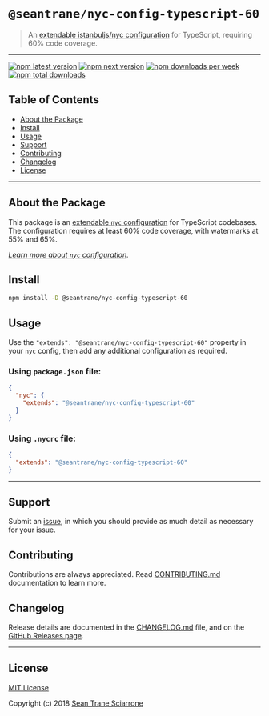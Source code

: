 # `@seantrane/nyc-config-typescript-60`

> An [extendable istanbuljs/nyc configuration](https://github.com/istanbuljs/nyc#publish-and-reuse-your-nyc-configuration) for TypeScript, requiring 60% code coverage.

---

[![npm latest version](https://img.shields.io/npm/v/@seantrane/nyc-config-typescript-60/latest.svg)](https://www.npmjs.com/package/@seantrane/nyc-config-typescript-60) [![npm next version](https://img.shields.io/npm/v/@seantrane/nyc-config-typescript-60/next.svg)](https://www.npmjs.com/package/@seantrane/nyc-config-typescript-60) [![npm downloads per week](https://img.shields.io/npm/dw/@seantrane/nyc-config-typescript-60.svg)](https://www.npmjs.com/package/@seantrane/nyc-config-typescript-60) [![npm total downloads](https://img.shields.io/npm/dt/@seantrane/nyc-config-typescript-60.svg)](https://www.npmjs.com/package/@seantrane/nyc-config-typescript-60)

## Table of Contents

- [About the Package](#about)
- [Install](#install)
- [Usage](#usage)
- [Support](#support)
- [Contributing](#contributing)
- [Changelog](#changelog)
- [License](#license)

---

## About the Package <a id="about"></a>

This package is an [extendable `nyc` configuration](https://github.com/istanbuljs/nyc#publish-and-reuse-your-nyc-configuration) for TypeScript codebases. The configuration requires at least 60% code coverage, with watermarks at 55% and 65%.

_[Learn more about `nyc` configuration](https://github.com/istanbuljs/nyc#configuring-nyc)._

## Install <a id="install"></a>

```sh
npm install -D @seantrane/nyc-config-typescript-60
```

## Usage <a id="usage"></a>

Use the `"extends": "@seantrane/nyc-config-typescript-60"` property in your `nyc` config, then add any additional configuration as required.

### Using `package.json` file:

```json
{
  "nyc": {
    "extends": "@seantrane/nyc-config-typescript-60"
  }
}
```

### Using `.nycrc` file:

```json
{
  "extends": "@seantrane/nyc-config-typescript-60"
}
```

---

## Support <a id="support"></a>

Submit an [issue](https://github.com/seantrane/nyc-config/issues/new), in which you should provide as much detail as necessary for your issue.

## Contributing <a id="contributing"></a>

Contributions are always appreciated. Read [CONTRIBUTING.md](https://github.com/seantrane/nyc-config/blob/master/CONTRIBUTING.md) documentation to learn more.

## Changelog <a id="changelog"></a>

Release details are documented in the [CHANGELOG.md](https://github.com/seantrane/nyc-config/blob/master/packages/nyc-config-typescript-60/CHANGELOG.md) file, and on the [GitHub Releases page](https://github.com/seantrane/nyc-config/releases).

---

## License <a id="license"></a>

[MIT License](https://github.com/seantrane/nyc-config/blob/master/LICENSE)

Copyright (c) 2018 [Sean Trane Sciarrone](https://github.com/seantrane)

